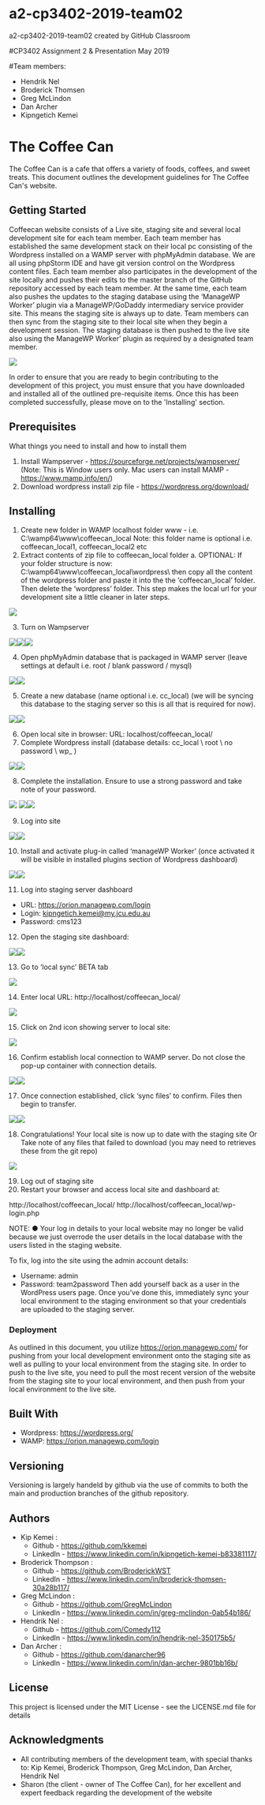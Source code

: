 # a2-cp3402-2019-team02
a2-cp3402-2019-team02 created by GitHub Classroom

#CP3402 Assignment 2 & Presentation
May 2019

#Team members:
- Hendrik Nel
- Broderick Thomsen
- Greg McLindon
- Dan Archer
- Kipngetich Kemei

# The Coffee Can
The Coffee Can is a cafe that offers a variety of foods, coffees, and sweet treats. This document outlines the development guidelines for The Coffee Can's website.

## Getting Started
Coffeecan website consists of a Live site, staging site and several local development site for each team member.
Each team member has established the same development stack on their local pc consisting of the Wordpress installed on a WAMP server with phpMyAdmin database. We are all using phpStorm IDE and have git version control on the Wordpress content files.
Each team member also participates in the development of the site locally and pushes their edits to the master branch of the GitHub repository accessed by each team member. At the same time, each team also pushes the updates to the staging database using the ‘ManageWP Worker’ plugin via a ManageWP/GoDaddy intermediary service provider site.
This means the staging site is always up to date. Team members can then sync from the staging site to their local site when they begin a development session.
The staging database is then pushed to the live site also using the ManageWP Worker’ plugin as required by a designated team member.

![](Images/cofee_can_site_infrastructure.jpg)

In order to ensure that you are ready to begin contributing to the development of this project, you must ensure that you have downloaded and installed all of the outlined pre-requisite items. Once this has been completed successfully, please move on to the 'Installing' section.

## Prerequisites
What things you need to install and how to install them
1. Install Wampserver - https://sourceforge.net/projects/wampserver/ 
(Note: This is Window users only. Mac users can install MAMP - https://www.mamp.info/en/)
2. Download wordpress install zip file - https://wordpress.org/download/

## Installing
1. Create new folder in WAMP localhost folder www - i.e. C:\wamp64\www\coffeecan_local
Note: this folder name is optional i.e. coffeecan_local1, coffeecan_local2 etc
2. Extract contents of zip file to coffeecan_local folder
	a. OPTIONAL: If your folder structure is now: C:\wamp64\www\coffeecan_local\wordpress\ then copy all the content of the wordpress folder and paste it into the the ‘coffeecan_local’ folder. Then delete the ‘wordpress’ folder. This step makes the local url for your development site a little cleaner in later steps.
	
![](Images/step4a.png)

3. Turn on Wampserver

![](Images/step5image1.png)![](Images/step5image2.png)![](Images/step5image3.png)

4. Open phpMyAdmin database that is packaged in WAMP server (leave settings at default i.e. root / blank password / mysql)

![](Images/step6image1.png)![](Images/step6image2.png)

5. Create a new database (name optional i.e. cc_local) (we will be syncing this database to the staging server so this is all that is required for now).

![](Images/step7image1.gif)![](Images/step7image2.png)

6. Open local site in browser: URL: localhost/coffeecan_local/
7. Complete Wordpress install (database details: cc_local \ root \ no password \ wp_ )

![](Images/step9image1.png)![](Images/step9image2.png)

8. Complete the installation. Ensure to use a strong password and take note of your password.

![](Images/step10image1.png)
![](Images/step10image2.png)![](Images/step10image3.png)

9. Log into site

![](Images/step11image1.png)![](Images/step11image2.png)

10. Install and activate plug-in called ‘manageWP Worker’ (once activated it will be visible in installed plugins section of Wordpress dashboard)

![](Images/step12image1.png)![](Images/step12image2.png)

11. Log into staging server dashboard 
- URL: https://orion.managewp.com/login
- Login: kipngetich.kemei@my.jcu.edu.au
- Password: cms123

12. Open the staging site dashboard:

![](Images/step14image1.png)![](Images/step14image2.png)

13. Go to ‘local sync’ BETA tab

![](Images/step15image1.png)

14. Enter local URL: http://localhost/coffeecan_local/

![](Images/step16image1.png)

15. Click on 2nd icon showing server to local site:

![](Images/step17image1.png)

16. Confirm establish local connection to WAMP server. Do not close the pop-up container with connection details.

![](Images/step18image1.png)![](Images/step18image2.png)

17. Once connection established, click ‘sync files’ to confirm. Files then begin to transfer.

![](Images/step19image1.png)![](Images/step19image2.png)

18. Congratulations! Your local site is now up to date with the staging site
Or
Take note of any files that failed to download (you may need to retrieves these from the git repo)

![](Images/step20image1.png)

19. Log out of staging site
20. Restart your browser and access local site and dashboard at:

http://localhost/coffeecan_local/
http://localhost/coffeecan_local/wp-login.php

NOTE:
●	Your log in details to your local website may no longer be valid because we just overrode the user details in the local database with the users listed in the staging website. 

To fix, log into the site using the admin account details: 
- Username: admin
- Password: team2password
Then add yourself back as a user in the WordPress users page. Once you’ve done this, immediately sync your local environment to the staging environment so that your credentials are uploaded to the staging server.



### Deployment
As outlined in this document, you utilize https://orion.managewp.com/ for pushing from your local development environment onto the staging site as well as pulling to your local environment from the staging site. In order to push to the live site, you need to pull the most recent version of the website from the staging site to your local environment, and then push from your local environment to the live site.

## Built With
- Wordpress: https://wordpress.org/
- WAMP: https://orion.managewp.com/login

## Versioning
Versioning is largely handeld by github via the use of commits to both the main and production branches of the github repository.

## Authors
- Kip Kemei : 
	- Github - https://github.com/kkemei
	- LinkedIn - https://www.linkedin.com/in/kipngetich-kemei-b83381117/
- Broderick Thompson :
	- Github - https://github.com/BroderickWST
	- LinkedIn - https://www.linkedin.com/in/broderick-thomsen-30a28b117/
- Greg McLindon :
	- Github - https://github.com/GregMcLindon
	- LinkedIn - https://www.linkedin.com/in/greg-mclindon-0ab54b186/ 
- Hendrik Nel :
	- Github - https://github.com/Comedy112
	- LinkedIn - https://www.linkedin.com/in/hendrik-nel-350175b5/
- Dan Archer :
	- Github - https://github.com/danarcher96
	- LinkedIn - https://www.linkedin.com/in/dan-archer-9801bb16b/

## License
This project is licensed under the MIT License - see the LICENSE.md file for details

## Acknowledgments
- All contributing members of the development team, with special thanks to: Kip Kemei, Broderick Thompson, Greg McLindon, Dan Archer, Hendrik Nel
- Sharon (the client - owner of The Coffee Can), for her excellent and expert feedback regarding the development of the website

